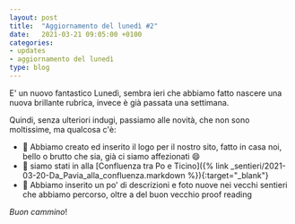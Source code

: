 ```yaml
---
layout: post
title:  "Aggiornamento del lunedì #2"
date:   2021-03-21 09:05:00 +0100
categories: 
- updates
- aggiornamento del lunedì
type: blog
---
```

E' un nuovo fantastico Lunedì, sembra ieri che abbiamo fatto nascere una nuova brillante rubrica, invece è già passata una
settimana.

Quindi, senza ulteriori indugi, passiamo alle novità, che non sono moltissime, ma qualcosa c'è:
- :art: Abbiamo creato ed inserito il logo per il nostro sito, fatto in casa noi, bello o brutto che sia, già ci siamo affezionati :smile:
- :runner: siamo stati in alla [Confluenza tra Po e Ticino]({% link _sentieri/2021-03-20-Da_Pavia_alla_confluenza.markdown %}){:target="_blank"}
- :pencil: Abbiamo inserito un po' di descrizioni e foto nuove nei vecchi sentieri che abbiamo percorso, oltre a del buon vecchio proof reading

_Buon cammino_!
